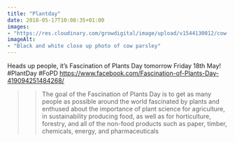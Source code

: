 ```yaml
---
title: "Plantday"
date: 2018-05-17T10:08:35+01:00
images: 
- "https://res.cloudinary.com/growdigital/image/upload/v1544130012/cow-parsley-27263566647.jpg"
imageAlt: 
- "Black and white close up photo of cow parsley"
---
```


Heads up people, it’s Fascination of Plants Day tomorrow Friday 18th May! #PlantDay #FoPD
https://www.facebook.com/Fascination-of-Plants-Day-419094251484268/

> >The goal of the Fascination of Plants Day is to get as many people as possible around the world fascinated by plants and enthused about the importance of plant science for agriculture, in sustainability producing food, as well as for horticulture, forestry, and all of the non-food products such as paper, timber, chemicals, energy, and pharmaceuticals
